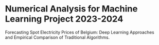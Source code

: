 # Numerical Analysis for Machine Learning Project 2023-2024
Forecasting Spot Electricity Prices of Belgium: Deep Learning Approaches and Empirical Comparison of Traditional Algorithms.
